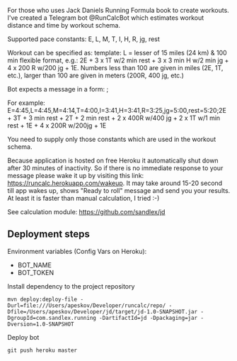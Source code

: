 For those who uses Jack Daniels Running Formula book to create workouts. I've created a Telegram bot @RunCalcBot which estimates workout distance and time by workout schema.

Supported pace constants: E, L, M, T, I, H, R, jg, rest

Workout can be specified as:
template: L = lesser of 15 miles (24 km) & 100 min
flexible format, e.g.: 2E + 3 x 1T w/2 min rest + 3 x 3 min H w/2 min jg + 4 x 200 R w/200 jg + 1E. Numbers less than 100 are given in miles (2E, 1T, etc.), larger than 100 are given in meters (200R, 400 jg, etc.)

Bot expects a message in a form: <pace values>;<workout schema>

For example: E=4:45,L=4:45,M=4:14,T=4:00,I=3:41,H=3:41,R=3:25,jg=5:00,rest=5:20;2E + 3T + 3 min rest + 2T + 2 min rest + 2 x 400R w/400 jg + 2 x 1T w/1 min rest + 1E + 4 x 200R w/200jg + 1E

You need to supply only those constants which are used in the workout schema.

Because application is hosted on free Heroku it automatically shut down after 30 minutes of inactivity. So if there is no immediate response to  your message please wake it up by visiting this link: https://runcalc.herokuapp.com/wakeup. It may take around 15-20 second till app wakes up, shows "Ready to roll" message and send you your results. At least it is faster than manual calculation, I tried :-)


See calculation module: https://github.com/sandlex/jd
 
## Deployment steps
Environment variables (Config Vars on Heroku):
* BOT_NAME
* BOT_TOKEN

Install dependency to the project repository

`mvn deploy:deploy-file -Durl=file:///Users/apeskov/Developer/runcalc/repo/ -Dfile=/Users/apeskov/Developer/jd/target/jd-1.0-SNAPSHOT.jar -DgroupId=com.sandlex.running -DartifactId=jd -Dpackaging=jar -Dversion=1.0-SNAPSHOT`

Deploy bot

`git push heroku master`

